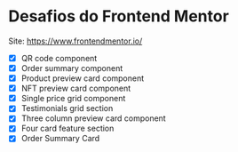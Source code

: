 # Desafios do Frontend Mentor
Site: https://www.frontendmentor.io/

- [x] QR code component 
- [x] Order summary component 
- [X] Product preview card component
- [X] NFT preview card component 
- [X] Single price grid component
- [X] Testimonials grid section 
- [X] Three column preview card component
- [X] Four card feature section
- [X] Order Summary Card
